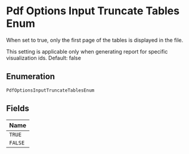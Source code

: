 
# Pdf Options Input Truncate Tables Enum

When set to true, only the first page of the tables is displayed in the file.

This setting is applicable only when generating report for specific visualization ids. Default: false

## Enumeration

`PdfOptionsInputTruncateTablesEnum`

## Fields

| Name |
|  --- |
| `TRUE` |
| `FALSE` |

